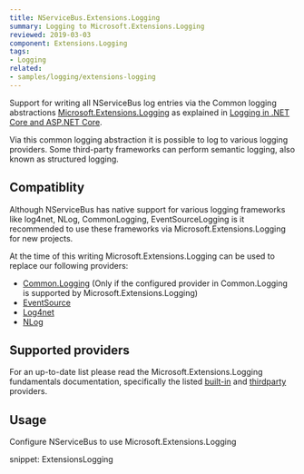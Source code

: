 ```yaml
---
title: NServiceBus.Extensions.Logging
summary: Logging to Microsoft.Extensions.Logging
reviewed: 2019-03-03
component: Extensions.Logging
tags:
- Logging
related:
- samples/logging/extensions-logging
---
```


Support for writing all NServiceBus log entries via the Common logging abstractions [Microsoft.Extensions.Logging](https://docs.microsoft.com/en-us/dotnet/api/microsoft.extensions.logging) as explained in [Logging in .NET Core and ASP.NET Core](https://docs.microsoft.com/en-us/aspnet/core/fundamentals/logging/).

Via this common logging abstraction it is possible to log to various logging providers. Some third-party frameworks can perform semantic logging, also known as structured logging.

## Compatiblity

Although NServiceBus has native support for various logging frameworks like log4net, NLog, CommonLogging, EventSourceLogging is it recommended to use these frameworks via Microsoft.Extensions.Logging for new projects.

At the time of this writing Microsoft.Extensions.Logging can be used to replace our following providers:

- [Common.Logging](common-logging.md) (Only if the configured provider in Common.Logging is supported by Microsoft.Extensions.Logging)
- [EventSource](eventsourcelogging.md)
- [Log4net](log4net.md)
- [NLog](nlog.md)

## Supported providers

For an up-to-date list please read the Microsoft.Extensions.Logging fundamentals documentation, specifically the listed [built-in](https://docs.microsoft.com/en-us/aspnet/core/fundamentals/logging/#built-in-logging-providers) and [thirdparty](https://docs.microsoft.com/en-us/aspnet/core/fundamentals/logging/#third-party-logging-providers) providers.

## Usage

Configure NServiceBus to use Microsoft.Extensions.Logging

snippet: ExtensionsLogging
